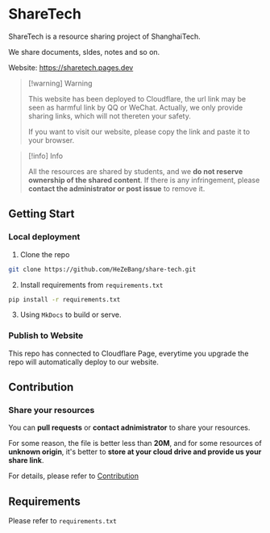 # ShareTech

ShareTech is a resource sharing project of ShanghaiTech.

We share documents, sldes, notes and so on.

Website: https://sharetech.pages.dev

> [!warning] Warning
> 
> This website has been deployed to Cloudflare, the url link may be seen as harmful link by QQ or WeChat. Actually, we only provide sharing links, which will not thereten your safety.
> 
> If you want to visit our website, please copy the link and paste it to your browser.

> [!info] Info
> 
> All the resources are shared by students, and we **do not reserve ownership of the shared content**. If there is any infringement, please **contact the administrator or post issue** to remove it.

## Getting Start

### Local deployment

1. Clone the repo
```bash
git clone https://github.com/HeZeBang/share-tech.git
```
2. Install requirements from `requirements.txt`
```bash
pip install -r requirements.txt
```
3. Using `MkDocs` to build or serve.

### Publish to Website

This repo has connected to Cloudflare Page, everytime you upgrade the repo will automatically deploy to our website.

## Contribution

### Share your resources

You can **pull requests** or **contact adnimistrator** to share your resources.

For some reason, the file is better less than **20M**, and for some resources of **unknown origin**, it's better to **store at your cloud drive and provide us your share link**.

For details, please refer to [Contribution](https://sharetech.pages.dev/%E4%BD%BF%E7%94%A8%E6%89%8B%E5%86%8C/CONTRIBUTION/)

## Requirements

Please refer to `requirements.txt`